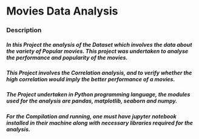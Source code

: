# Movies Data Analysis 

### Description

##### In this Project the analysis of the Dataset which involves the data about the variety of Popular movies. This project was undertaken to analyse the performance and popularity of the movies. 

##### This Project involves the Correlation analysis, and to verify whether the high correlation would imply the better performance of a movies.

##### The Project undertaken in Python programming language, the modules used for the analysis are pandas, matplotlib, seaborn and numpy. 

##### For the Compilation and running, one must have jupyter notebook installed in their machine along with necessary libraries required for the analysis.
